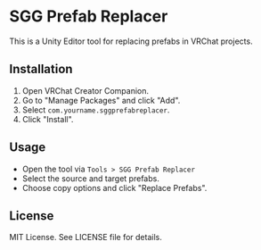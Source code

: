 # SGG Prefab Replacer

This is a Unity Editor tool for replacing prefabs in VRChat projects.

## Installation
1. Open VRChat Creator Companion.
2. Go to "Manage Packages" and click "Add".
3. Select `com.yourname.sggprefabreplacer`.
4. Click "Install".

## Usage
- Open the tool via `Tools > SGG Prefab Replacer`
- Select the source and target prefabs.
- Choose copy options and click "Replace Prefabs".

## License
MIT License. See LICENSE file for details.
